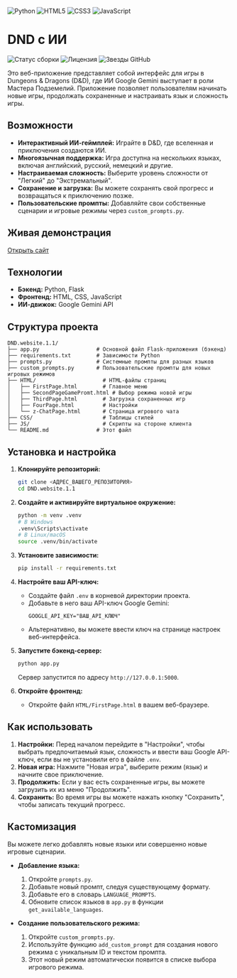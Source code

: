 ![Python](https://img.shields.io/badge/python-3670A0?style=for-the-badge&logo=python&logoColor=ffdd54)
![HTML5](https://img.shields.io/badge/html5-%23E34F26.svg?style=for-the-badge&logo=html5&logoColor=white)
![CSS3](https://img.shields.io/badge/css3-%231572B6.svg?style=for-the-badge&logo=css3&logoColor=white)
![JavaScript](https://img.shields.io/badge/javascript-%23323330.svg?style=for-the-badge&logo=javascript&logoColor=%23F7DF1E)

# DND с ИИ

![Статус сборки](https://github.com/<YOUR_GITHUB_USERNAME>//workflows/CI/badge.svg)
![Лицензия](https://img.shields.io/badge/License-MIT-yellow.svg)
![Звезды GitHub](https://img.shields.io/github/stars/<YOUR_GITHUB_USERNAME>/.svg?style=social)

Это веб-приложение представляет собой интерфейс для игры в Dungeons & Dragons (D&D), где ИИ Google Gemini выступает в роли Мастера Подземелий. Приложение позволяет пользователям начинать новые игры, продолжать сохраненные и настраивать язык и сложность игры.

## Возможности

- **Интерактивный ИИ-геймплей:** Играйте в D&D, где вселенная и приключения создаются ИИ.
- **Многоязычная поддержка:** Игра доступна на нескольких языках, включая английский, русский, немецкий и другие.
- **Настраиваемая сложность:** Выберите уровень сложности от "Легкий" до "Экстремальный".
- **Сохранение и загрузка:** Вы можете сохранять свой прогресс и возвращаться к приключению позже.
- **Пользовательские промпты:** Добавляйте свои собственные сценарии и игровые режимы через `custom_prompts.py`.

## Живая демонстрация

[Открыть сайт](<ССЫЛКА_НА_САЙТ>)

## Технологии

- **Бэкенд:** Python, Flask
- **Фронтенд:** HTML, CSS, JavaScript
- **ИИ-движок:** Google Gemini API

## Структура проекта

```
DND.website.1.1/
├── app.py                  # Основной файл Flask-приложения (бэкенд)
├── requirements.txt        # Зависимости Python
├── prompts.py              # Системные промпты для разных языков
├── custom_prompts.py       # Пользовательские промпты для новых игровых режимов
├── HTML/                     # HTML-файлы страниц
│   ├── FirstPage.html        # Главное меню
│   ├── SecondPageGamePromt.html # Выбор режима новой игры
│   ├── ThirdPage.html        # Загрузка сохраненных игр
│   ├── FourPage.html         # Настройки
│   └── z-ChatPage.html       # Страница игрового чата
├── CSS/                      # Таблицы стилей
├── JS/                       # Скрипты на стороне клиента
└── README.md               # Этот файл
```

## Установка и настройка

1.  **Клонируйте репозиторий:**
    ```bash
    git clone <АДРЕС_ВАШЕГО_РЕПОЗИТОРИЯ>
    cd DND.website.1.1
    ```

2.  **Создайте и активируйте виртуальное окружение:**
    ```bash
    python -m venv .venv
    # В Windows
    .venv\Scripts\activate
    # В Linux/macOS
    source .venv/bin/activate
    ```

3.  **Установите зависимости:**
    ```bash
    pip install -r requirements.txt
    ```

4.  **Настройте ваш API-ключ:**
    - Создайте файл `.env` в корневой директории проекта.
    - Добавьте в него ваш API-ключ Google Gemini:
      ```
      GOOGLE_API_KEY="ВАШ_API_КЛЮЧ"
      ```
    - Альтернативно, вы можете ввести ключ на странице настроек веб-интерфейса.

5.  **Запустите бэкенд-сервер:**
    ```bash
    python app.py
    ```
    Сервер запустится по адресу `http://127.0.0.1:5000`.

6.  **Откройте фронтенд:**
    - Откройте файл `HTML/FirstPage.html` в вашем веб-браузере.

## Как использовать

1.  **Настройки:** Перед началом перейдите в "Настройки", чтобы выбрать предпочитаемый язык, сложность и ввести ваш Google API-ключ, если вы не установили его в файле `.env`.
2.  **Новая игра:** Нажмите "Новая игра", выберите режим (язык) и начните свое приключение.
3.  **Продолжить:** Если у вас есть сохраненные игры, вы можете загрузить их из меню "Продолжить".
4.  **Сохранить:** Во время игры вы можете нажать кнопку "Сохранить", чтобы записать текущий прогресс.

## Кастомизация

Вы можете легко добавлять новые языки или совершенно новые игровые сценарии.

-   **Добавление языка:**
    1.  Откройте `prompts.py`.
    2.  Добавьте новый промпт, следуя существующему формату.
    3.  Добавьте его в словарь `LANGUAGE_PROMPTS`.
    4.  Обновите список языков в `app.py` в функции `get_available_languages`.

-   **Создание пользовательского режима:**
    1.  Откройте `custom_prompts.py`.
    2.  Используйте функцию `add_custom_prompt` для создания нового режима с уникальным ID и текстом промпта.
    3.  Этот новый режим автоматически появится в списке выбора игрового режима.
